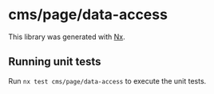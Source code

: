 # cms/page/data-access

This library was generated with [Nx](https://nx.dev).

## Running unit tests

Run `nx test cms/page/data-access` to execute the unit tests.
